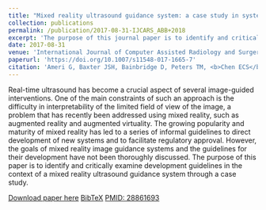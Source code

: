 ```yaml
---
title: "Mixed reality ultrasound guidance system: a case study in system development and a cautionary tale"
collection: publications
permalink: /publication/2017-08-31-IJCARS_ABB+2018
excerpt: 'The purpose of this journal paper is to identify and critically examine development guidelines in the context of a mixed reality ultrasound guidance system through a case study. This work was initially presented at CARS-2017.'
date: 2017-08-31
venue: 'International Journal of Computer Assisted Radiology and Surgery'
paperurl: 'https://doi.org/10.1007/s11548-017-1665-7'
citation: 'Ameri G, Baxter JSH, Bainbridge D, Peters TM, <b>Chen ECS</b>, (2018). "Mixed reality ultrasound guidance system: a case study in system development and a cautionary tale"; in <i>International Journal of Computer Assisted Radiology and Surgery</i>, 13(4), pp. 495–505.'
---
```


Real-time ultrasound has become a crucial aspect of several image-guided interventions. One of the main constraints of such an approach is the difficulty in interpretability of the limited field of view of the image, a problem that has recently been addressed using mixed reality, such as augmented reality and augmented virtuality. The growing popularity and maturity of mixed reality has led to a series of informal guidelines to direct development of new systems and to facilitate regulatory approval. However, the goals of mixed reality image guidance systems and the guidelines for their development have not been thoroughly discussed. The purpose of this paper is to identify and critically examine development guidelines in the context of a mixed reality ultrasound guidance system through a case study.

[Download paper here](https://doi.org/10.1007/s11548-017-1665-7) [BibTeX](./../files/bibtex/ABB+2018.bib) [PMID: 28861693](https://pubmed.ncbi.nlm.nih.gov/28861693/)